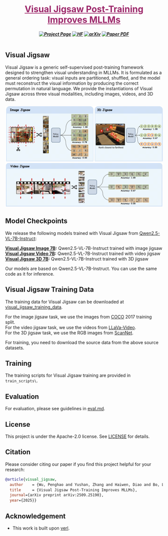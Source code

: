 <h1 align="center"><a href="https://arxiv.org/abs/2509.25190" style="color:#9C276A">
Visual Jigsaw Post-Training Improves MLLMs</a></h1>

<h5 align="center">
  
[![Project Page](https://img.shields.io/badge/🌐%20Project-Page-blue.svg)](https://penghao-wu.github.io/visual_jigsaw/)
[![HF](https://img.shields.io/badge/🤗%20HF_Collection-purple.svg)](https://huggingface.co/collections/craigwu/visual-jigsaw-68d92d6aca580f3dc7e3cf36)
[![arXiv](https://img.shields.io/badge/arXiv-2509.25190-B31B1B.svg)](https://arxiv.org/abs/2509.25190)
[![Paper PDF](https://img.shields.io/badge/Paper-PDF-red.svg)](https://github.com/penghao-wu/visual_jigsaw/blob/main/Visual_Jigsaw.pdf)  
<br>
</h5> 

## Visual Jigsaw
Visual Jigsaw is a generic self-supervised post-training framework designed to strengthen visual understanding in MLLMs. It is formulated as a general ordering task: visual inputs are partitioned, shuffled, and the model must reconstruct the visual information by producing the correct permutation in natural language. We provide the instantiations of Visual Jigsaw across three visual modalities, including images, videos, and 3D data.

<p align="center">
<img src="assets/overview.png" alt="Overview of Visual Jigsaw" width="700"/>
</p>

## Model Checkpoints

We release the following models trained with Visual Jigsaw from [Qwen2.5-VL-7B-Instruct](https://huggingface.co/Qwen/Qwen2.5-VL-7B-Instruct):

**[Visual Jigsaw Image 7B](https://huggingface.co/craigwu/visual_jigsaw_image_7B):** Qwen2.5-VL-7B-Instruct trained with image jigsaw  
**[Visual Jigsaw Video 7B](https://huggingface.co/craigwu/visual_jigsaw_video_7B):** Qwen2.5-VL-7B-Instruct trained with video jigsaw  
**[Visual Jigsaw 3D 7B](https://huggingface.co/craigwu/visual_jigsaw_3D_7B):** Qwen2.5-VL-7B-Instruct trained with 3D jigsaw  

Our models are based on Qwen2.5-VL-7B-Instruct. You can use the same code as it for inference.

## Visual Jigsaw Training Data

The training data for Visual Jigsaw can be downloaded at [visual_jigsaw_training_data](https://huggingface.co/datasets/craigwu/visual_jigsaw_training_data).

For the image jigsaw task, we use the images from [COCO](https://cocodataset.org/#download) 2017 training split.  
For the video jigsaw task, we use the videos from [LLaVa-Video](https://huggingface.co/datasets/lmms-lab/LLaVA-Video-178K).  
For the 3D jigsaw task, we use the RGB images from [ScanNet](https://github.com/ScanNet/ScanNet). 

For training, you need to download the source data from the above source datasets.

## Training

The training scripts for Visual Jigsaw training are provided in `train_scripts\`.

## Evaluation

For evaluation, please see guidelines in [eval.md](https://github.com/penghao-wu/visual_jigsaw/blob/main/eval/eval.md).


## License <a name="license"></a>

This project is under the Apache-2.0 license. See [LICENSE](LICENSE) for details.

## Citation <a name="citation"></a>
Please consider citing our paper if you find this project helpful for your research:

```bibtex
@article{visual_jigsaw,
  author    = {Wu, Penghao and Yushan, Zhang and Haiwen, Diao and Bo, Li and Lu, Lewei and Liu, Ziwei},
  title     = {Visual Jigsaw Post-Training Improves MLLMs},
  journal={arXiv preprint arXiv:2509.25190},
  year={2025}}
```

## Acknowledgement <a name="acknowledgement"></a>
-  This work is built upon [verl](https://github.com/volcengine/verl). 

